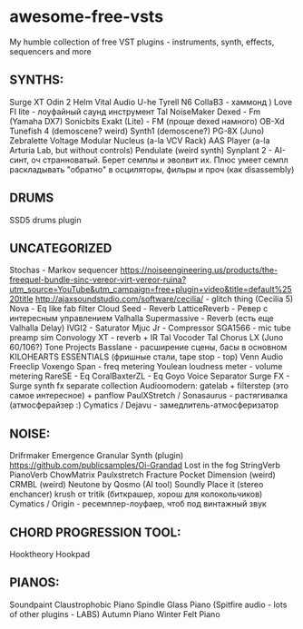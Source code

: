 # awesome-free-vsts
My humble collection of free VST plugins - instruments, synth, effects, sequencers and more

## SYNTHS:
Surge XT
Odin 2
Helm
Vital Audio
U-he Tyrell N6
CollaB3 - хаммонд )
Love FI lite - лоуфайный саунд инструмент
Tal NoiseMaker
Dexed - Fm (Yamaha DX7)
Sonicbits Exakt (Lite) - FM (проще dexed намного)
OB-Xd
Tunefish 4 (demoscene? weird)
Synth1 (demoscene?)
PG-8X (Juno)
Zebralette
Voltage Modular Nucleus (a-la VCV Rack)
AAS Player (a-la Arturia Lab, but without controls)
Pendulate (weird synth)
Synplant 2 - AI-синт, оч странноватый. Берет семплы и эволвит их. Плюс умеет семпл раскладывать "обратно" в осциляторы, фильры и проч (как disassembly)

## DRUMS
SSD5 drums plugin

## UNCATEGORIZED
Stochas - Markov sequencer
https://noiseengineering.us/products/the-freequel-bundle-sinc-vereor-virt-vereor-ruina?utm_source=YouTube&utm_campaign=free+plugin+video&title=default%2520title
http://ajaxsoundstudio.com/software/cecilia/ - glitch thing (Cecilia 5)
Nova - Eq like fab filter
Cloud Seed - Reverb
LatticeReverb - Ревер с интересным управлением
Valhalla Supermassive - Reverb (есть еще Valhalla Delay)
IVGI2 - Saturator
Mjuc Jr - Compressor
SGA1566 - mic tube preamp sim
Convology XT - reverb + IR
Tal Vocoder
Tal Chorus LX (Juno 60/106?)
Tone Projects Basslane - расширение сцены, басы в основном
KILOHEARTS ESSENTIALS (фришные стали, tape stop - top)
Venn Audio Freeclip
Voxengo Span - freq metering
Youlean loudness meter - volume metering
RareSE - Eq
CoralBaxterZL - Eq
Goyo Voice Separator
Surge FX - Surge synth fx separate collection
Audioomodern: gatelab + filterstep (это самое интересное) + panflow
PaulXStretch / Sonasaurus - растягивалка (атмосферайзер :)
Cymatics / Dejavu - замедлитель-атмосферизатор

## NOISE:
Drifrmaker
Emergence Granular Synth (plugin)
https://github.com/publicsamples/Oi-Grandad
Lost in the fog
StringVerb
PianoVerb
ChowMatrix
Paulxstretch
Fracture
Pocket Dimension (weird)
CRMBL (weird)
Neutone by Qosmo (AI tool)
Soundly Place it (stereo enchancer)
krush от tritik (биткрашер, хорош для колокольчиков)
Cymatics / Origin - ресемплер-лоуфаер, чтоб под винтажный звук

## CHORD PROGRESSION TOOL:
Hooktheory Hookpad

## PIANOS:
Soundpaint
Claustrophobic Piano
Spindle
Glass Piano (Spitfire audio - lots of other plugins - LABS)
Autumn Piano
Winter Felt Piano
